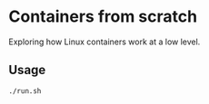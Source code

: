 # Containers from scratch

Exploring how Linux containers work at a low level.

## Usage

```sh
./run.sh
```
